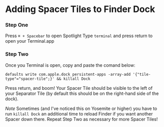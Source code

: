 # Adding Spacer Tiles to Finder Dock

### Step One
Press `⌘ + Spacebar` to open Spotlight
Type `terminal` and press return to open your Terminal.app

### Step Two
Once you Terminal is open, copy and paste the comand below:

`defaults write com.apple.dock persistent-apps -array-add '{"tile-type"="spacer-tile";}' && killall Dock`

Press return, and boom! Your Spacer Tile should be visible to the left of your Separator Tile (by default this should be on the right-hand side of the dock).

_Note_
Sometimes (and I've noticed this on Yosemite or higher) you have to run `killall Dock` an additional time to reload Finder if you want another Spacer down there. Repeat Step Two as necessary for more Spacer Tiles! 
